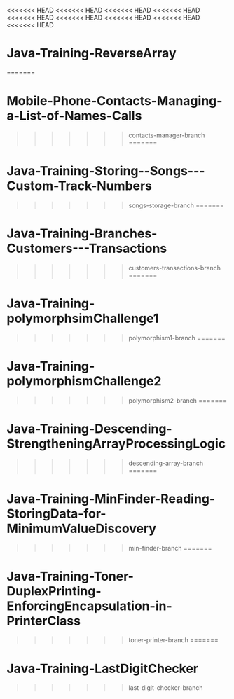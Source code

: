 <<<<<<< HEAD
<<<<<<< HEAD
<<<<<<< HEAD
<<<<<<< HEAD
<<<<<<< HEAD
<<<<<<< HEAD
<<<<<<< HEAD
<<<<<<< HEAD
<<<<<<< HEAD
# Java-Training-ReverseArray
=======
# Mobile-Phone-Contacts-Managing-a-List-of-Names-Calls
>>>>>>> contacts-manager-branch
=======
# Java-Training-Storing--Songs---Custom-Track-Numbers
>>>>>>> songs-storage-branch
=======
# Java-Training-Branches-Customers---Transactions
>>>>>>> customers-transactions-branch
=======
# Java-Training-polymorphsimChallenge1
>>>>>>> polymorphism1-branch
=======
# Java-Training-polymorphismChallenge2
>>>>>>> polymorphism2-branch
=======
# Java-Training-Descending-StrengtheningArrayProcessingLogic
>>>>>>> descending-array-branch
=======
# Java-Training-MinFinder-Reading-StoringData-for-MinimumValueDiscovery
>>>>>>> min-finder-branch
=======
# Java-Training-Toner-DuplexPrinting-EnforcingEncapsulation-in-PrinterClass
>>>>>>> toner-printer-branch
=======
# Java-Training-LastDigitChecker
>>>>>>> last-digit-checker-branch

